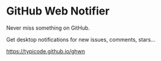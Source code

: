 # GitHub Web Notifier

Never miss something on GitHub.

Get desktop notifications for new issues, comments, stars...

https://typicode.github.io/ghwn

